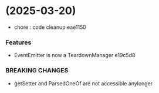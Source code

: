 #  (2025-03-20)


* chore : code cleanup eae1150


### Features

* EventEmitter is now a TeardownManager e19c5d8


### BREAKING CHANGES

* getSetter and ParsedOneOf are not accessible anylonger



